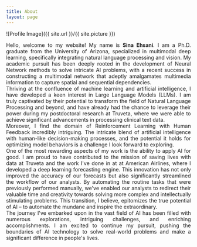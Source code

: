 ```yaml
---
title: About
layout: page
---
```

![Profile Image]({{ site.url }}/{{ site.picture }})

<!-- <p style='text-align: justify;'>
	I am currently pursuing my Ph.D. at the University of Arizona, with a focus on multimodal deep learning, particularly the combination of natural language processing and vision. My passion is in developing Neural Network methods to solve complex AI problems, and I am currently working on a multimodal network that integrates multimedia information to capture spatial and sequential dependencies. My research interests lie at the intersection of machine learning and artificial intelligence, and I am excited to continue exploring new ways to apply these technologies to real-world problems.
</p> -->


<p style='text-align: justify;'>
	Hello, welcome to my website! My name is <strong>Sina Ehsani</strong>. I am a Ph.D. graduate from the University of Arizona, specialized in multimodal deep learning, specifically integrating natural language processing and vision. My academic pursuit has been deeply rooted in the development of Neural Network methods to solve intricate AI problems, with a recent success in constructing a multimodal network that adeptly amalgamates multimedia information to capture spatial and sequential dependencies.
	<br>
	Thriving at the confluence of machine learning and artificial intelligence, I have developed a keen interest in Large Language Models (LLMs). I am truly captivated by their potential to transform the field of Natural Language Processing and beyond, and have already had the chance to leverage their power during my postdoctoral research at Truveta, where we were able to achieve significant advancements in processing clinical text data.
	<br>	
	Moreover, I find the domain of Reinforcement Learning with Human Feedback incredibly intriguing. The intricate blend of artificial intelligence with human-like decision-making processes, and the potential it holds for optimizing model behaviors is a challenge I look forward to exploring.
	<br>
	One of the most rewarding aspects of my work is the ability to apply AI for good. I am proud to have contributed to the mission of saving lives with data at Truveta and the work I've done in at at American Airlines, where I developed a deep learning forecasting engine. This innovation has not only improved the accuracy of our forecasts but also significantly streamlined the workflow of our analysts. By automating the routine tasks that were previously performed manually, we've enabled our analysts to redirect their valuable time and creativity towards solving more complex and intellectually stimulating problems. This transition, I believe, epitomizes the true potential of AI – to automate the mundane and inspire the extraordinary.
	<br>
	The journey I've embarked upon in the vast field of AI has been filled with numerous explorations, intriguing challenges, and enriching accomplishments. I am excited to continue my pursuit, pushing the boundaries of AI technology to solve real-world problems and make a significant difference in people's lives.
</p>


